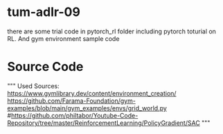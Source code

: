 # tum-adlr-09

there are some trial code in pytorch_rl folder including pytorch toturial on RL.
And gym environment sample code


# Source Code

"""
Used Sources:
https://www.gymlibrary.dev/content/environment_creation/
https://github.com/Farama-Foundation/gym-examples/blob/main/gym_examples/envs/grid_world.py
#https://github.com/philtabor/Youtube-Code-Repository/tree/master/ReinforcementLearning/PolicyGradient/SAC
"""